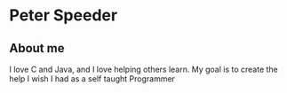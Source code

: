 # Peter Speeder

## About me
I love C and Java, and I love helping others learn. My goal is to create the help I wish I had as a self taught Programmer
